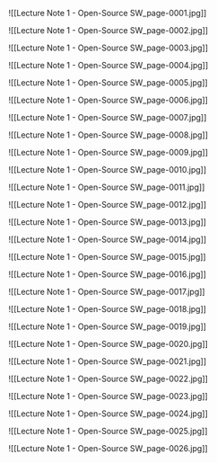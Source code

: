 ![[Lecture Note 1 - Open-Source SW_page-0001.jpg]]

![[Lecture Note 1 - Open-Source SW_page-0002.jpg]]

![[Lecture Note 1 - Open-Source SW_page-0003.jpg]]

![[Lecture Note 1 - Open-Source SW_page-0004.jpg]]

![[Lecture Note 1 - Open-Source SW_page-0005.jpg]]

![[Lecture Note 1 - Open-Source SW_page-0006.jpg]]

![[Lecture Note 1 - Open-Source SW_page-0007.jpg]]

![[Lecture Note 1 - Open-Source SW_page-0008.jpg]]

![[Lecture Note 1 - Open-Source SW_page-0009.jpg]]

![[Lecture Note 1 - Open-Source SW_page-0010.jpg]]

![[Lecture Note 1 - Open-Source SW_page-0011.jpg]]

![[Lecture Note 1 - Open-Source SW_page-0012.jpg]]

![[Lecture Note 1 - Open-Source SW_page-0013.jpg]]

![[Lecture Note 1 - Open-Source SW_page-0014.jpg]]

![[Lecture Note 1 - Open-Source SW_page-0015.jpg]]

![[Lecture Note 1 - Open-Source SW_page-0016.jpg]]

![[Lecture Note 1 - Open-Source SW_page-0017.jpg]]

![[Lecture Note 1 - Open-Source SW_page-0018.jpg]]

![[Lecture Note 1 - Open-Source SW_page-0019.jpg]]

![[Lecture Note 1 - Open-Source SW_page-0020.jpg]]

![[Lecture Note 1 - Open-Source SW_page-0021.jpg]]

![[Lecture Note 1 - Open-Source SW_page-0022.jpg]]

![[Lecture Note 1 - Open-Source SW_page-0023.jpg]]

![[Lecture Note 1 - Open-Source SW_page-0024.jpg]]

![[Lecture Note 1 - Open-Source SW_page-0025.jpg]]

![[Lecture Note 1 - Open-Source SW_page-0026.jpg]]